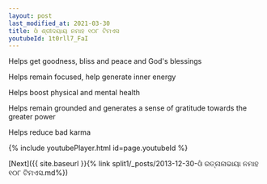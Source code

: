 ```yaml
---
layout: post
last_modified_at: 2021-03-30
title: ଓଁ ଶ୍ରୀଦୟାୟ ନମାହ ୧୦୮ ଟିମଏସ
youtubeId: 1t0rll7_FaI
---
```

 
 
Helps get goodness, bliss and peace and God's blessings
 
Helps remain focused, help generate inner energy 
 
Helps boost physical and mental health 
 
Helps remain grounded and generates a sense of gratitude towards the greater power 
 
Helps reduce bad karma
 
 
 
 


{% include youtubePlayer.html id=page.youtubeId %}
 
[Next]({{ site.baseurl }}{% link  split1/_posts/2013-12-30-ଓଁ ରତ୍ନାନାଭାୟା ନମାହ ୧୦୮ ଟିମଏସ.md%})
 
